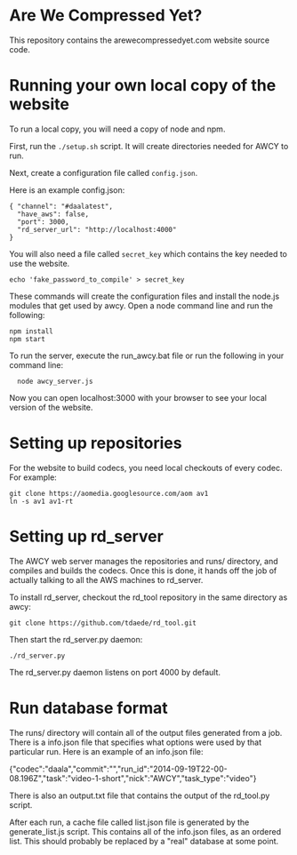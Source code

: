 Are We Compressed Yet?
====
This repository contains the arewecompressedyet.com website source code.

Running your own local copy of the website
===
To run a local copy, you will need a copy of node and npm.

First, run the `./setup.sh` script. It will create directories needed for AWCY to run.

Next, create a configuration file called `config.json`.

Here is an example config.json:

```
{ "channel": "#daalatest",
  "have_aws": false,
  "port": 3000,
  "rd_server_url": "http://localhost:4000"
}
```

You will also need a file called `secret_key` which contains the key needed to use the website.

```
echo 'fake_password_to_compile' > secret_key
```

These commands will create the configuration files and install the node.js modules that get used by
awcy. Open a node command line and run the following:

```
npm install
npm start
```

To run the server, execute the run_awcy.bat file
or run the following in your command line:
```
  node awcy_server.js
```
Now you can open localhost:3000 with your browser to see your local version of the website.

Setting up repositories
===
For the website to build codecs, you need local checkouts of every codec. For example:
```
git clone https://aomedia.googlesource.com/aom av1
ln -s av1 av1-rt
```

Setting up rd_server
===
The AWCY web server manages the repositories and runs/ directory, and compiles and builds the codecs. Once this is done, it hands off the job of actually talking to all the AWS machines to rd_server.

To install rd_server, checkout the rd_tool repository in the same directory as awcy:
```
git clone https://github.com/tdaede/rd_tool.git
```

Then start the rd_server.py daemon:
```
./rd_server.py
```
The rd_server.py daemon listens on port 4000 by default.

Run database format
===
The runs/ directory will contain all of the output files generated from a job. There is a info.json file that specifies what options were used by that particular run. Here is an example of an info.json file:

  {"codec":"daala","commit":"","run_id":"2014-09-19T22-00-08.196Z","task":"video-1-short","nick":"AWCY","task_type":"video"}

There is also an output.txt file that contains the output of the rd_tool.py script.

After each run, a cache file called list.json file is generated by the generate_list.js script. This contains all of the info.json files, as an ordered list. This should probably be replaced by a "real" database at some point.
